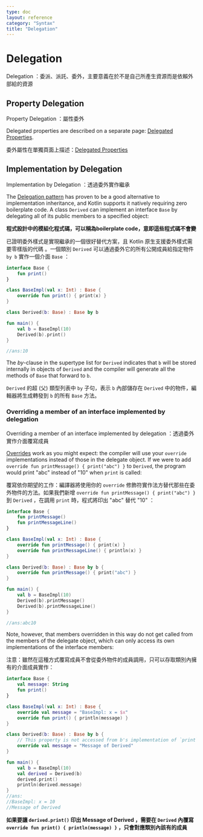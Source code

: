```yaml
---
type: doc
layout: reference
category: "Syntax"
title: "Delegation"
---
```


# Delegation

Delegation ：委派、派託、委外，主要意義在於不是自己所產生資源而是依賴外部給的資源

## Property Delegation

Property Delegation ：屬性委外

Delegated properties are described on a separate page: [Delegated Properties](delegated-properties.md).

委外屬性在單獨頁面上描述：[Delegated Properties](delegated-properties.md)

## Implementation by Delegation

Implementation by Delegation ：透過委外實作繼承

The [Delegation pattern](https://en.wikipedia.org/wiki/Delegation_pattern) has proven to be a good alternative to implementation inheritance, and Kotlin supports it natively requiring zero boilerplate code. A class `Derived` can implement an interface `Base` by delegating all of its public members to a specified object:

**程式設計中的模組化程式碼，可以稱為boilerplate code，意即這些程式碼不會變**

已證明委外樣式是實現繼承的一個很好替代方案，且 Kotlin 原生支援委外樣式需要零樣版的代碼 。一個類別 `Derived` 可以通過委外它的所有公開成員給指定物件 `by b` 實作一個介面 `Base` ：


```kotlin
interface Base {
    fun print()
}

class BaseImpl(val x: Int) : Base {
    override fun print() { print(x) }
}

class Derived(b: Base) : Base by b

fun main() {
    val b = BaseImpl(10)
    Derived(b).print()
}

//ans:10
```

The *by*-clause in the supertype list for `Derived` indicates that `b` will be stored internally in objects 
of `Derived` and the compiler will generate all the methods of `Base` that forward to `b`.

`Derived` 的超 (父) 類型列表中 `by` 子句，表示 `b` 內部儲存在 `Derived` 中的物件，編輯器將生成轉發到 `b` 的所有 `Base` 方法。

### Overriding a member of an interface implemented by delegation 

Overriding a member of an interface implemented by delegation  ：透過委外實作介面覆寫成員

[Overrides](classes.md#overriding-methods) work as you might expect: the compiler will use your `override` implementations instead of those in the delegate object. If we were to add `override fun printMessage() { print("abc") }` to `Derived`, the program would print "abc" instead of "10" when `print` is called:

覆寫依你期望的工作：編譯器將使用你的 `override` 修飾符實作法方替代那些在委外物件的方法。如果我們新增 `override fun printMessage() { print("abc") }` 到 `Derived` ，在調用 `print` 時，程式將印出 "abc" 替代 "10" ：

```kotlin
interface Base {
    fun printMessage()
    fun printMessageLine()
}

class BaseImpl(val x: Int) : Base {
    override fun printMessage() { print(x) }
    override fun printMessageLine() { println(x) }
}

class Derived(b: Base) : Base by b {
    override fun printMessage() { print("abc") }
}

fun main() {
    val b = BaseImpl(10)
    Derived(b).printMessage()
    Derived(b).printMessageLine()
}

//ans:abc10
```

Note, however, that members overridden in this way do not get called from the members of the delegate object, which can only access its own implementations of the interface members:

注意：雖然在這種方式覆寫成員不會從委外物件的成員調用，只可以存取類別內擁有的介面成員實作：


```kotlin
interface Base {
    val message: String
    fun print()
}

class BaseImpl(val x: Int) : Base {
    override val message = "BaseImpl: x = $x"
    override fun print() { println(message) }
}

class Derived(b: Base) : Base by b {
    // This property is not accessed from b's implementation of `print`
    override val message = "Message of Derived"
}

fun main() {
    val b = BaseImpl(10)
    val derived = Derived(b)
    derived.print()
    println(derived.message)
}
//ans:
//BaseImpl: x = 10
//Message of Derived
```

**如果要讓  `derived.print()` 印出 Message of Derived ，需要在  `Derived` 內覆寫 `override fun print() { println(message) }` ，只會對應類別內該有的成員**
